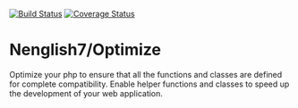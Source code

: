 [![Build Status](https://travis-ci.org/Nenglish7/Optimize.svg?branch=master)](https://travis-ci.org/Nenglish7/Optimize) [![Coverage Status](https://coveralls.io/repos/github/Nenglish7/Optimize/badge.svg?branch=master)](https://coveralls.io/github/Nenglish7/Optimize?branch=master)

# Nenglish7/Optimize 
Optimize your php to ensure that all the functions and classes are defined for complete compatibility. Enable helper functions and classes to speed up the development of your web application.
